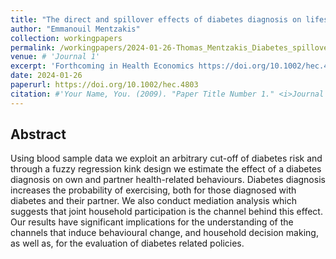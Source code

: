 ```yaml
---
title: "The direct and spillover effects of diabetes diagnosis on lifestyle behaviours"
author: "Emmanouil Mentzakis"
collection: workingpapers
permalink: /workingpapers/2024-01-26-Thomas_Mentzakis_Diabetes_spillover_effects
venue: # 'Journal 1'
excerpt: 'Forthcoming in Health Economics https://doi.org/10.1002/hec.4803.'
date: 2024-01-26
paperurl: https://doi.org/10.1002/hec.4803
citation: #'Your Name, You. (2009). "Paper Title Number 1." <i>Journal 1</i>. 1(1).'
---
```


## Abstract

Using blood sample data we exploit an arbitrary cut-off of diabetes risk and through a fuzzy regression kink design we estimate the effect of a diabetes diagnosis on own and partner health-related behaviours. Diabetes diagnosis increases the probability of exercising, both for those diagnosed with diabetes and their partner. We also conduct mediation analysis which suggests that joint household participation is the channel behind this effect. Our results have significant implications for the understanding of the channels that induce behavioural change, and household decision making, as well as, for the evaluation of diabetes related policies.
